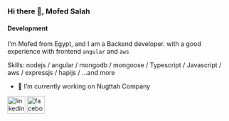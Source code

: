 ### Hi there 👋, Mofed Salah
#### Development
I'm Mofed from Egypt, and I am a Backend developer. with a good experience with frontend `angular` and `aws`



Skills: nodejs / angular / mongodb / mongoose / Typescript / Javascript / aws / expressjs / hapijs / ...and more

- 🔭 I’m currently working on Nugttah Company 


[<img src='https://cdn.jsdelivr.net/npm/simple-icons@3.0.1/icons/linkedin.svg' alt='linkedin' height='40'>](https://www.linkedin.com/in/www.linkedin.com/in/mofed-salah-hana/)  [<img src='https://cdn.jsdelivr.net/npm/simple-icons@3.0.1/icons/facebook.svg' alt='facebook' height='40'>](https://www.facebook.com/https://www.facebook.com/mofed)  

